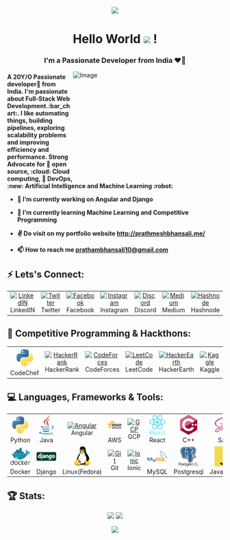 <p align = "center">
    <img src="https://github.com/pratham-10/pratham-10/blob/master/assets/Cover%20Banner.png">
</p> 
<h1 align="center"> Hello World <img src="https://raw.githubusercontent.com/pratham-10/pratham-10/master/assets/wave.gif" width="30px"> ! </h1>
  
<h3 align="center">I'm a Passionate Developer from India ❤🚀️</h3>

<img width="350" height="250" align="right" alt="Image" src="https://github.com/pratham-10/pratham-10/blob/master/assets/programmer.gif"/>
<h4> A 20Y/O Passionate developer🎯 from India. I'm passionate about Full-Stack Web Development.:bar_chart:. I like automating things, building pipelines, exploring scalability problems and improving efficiency and performance. Strong Advocate for 📜 open source, :cloud: Cloud computing, 🚀 DevOps, :new: Artificial Intelligence and Machine Learning :robot:
    
   - 🔭 I’m currently working on **Angular and Django**
   
   - 🌱 I’m currently learning **Machine Learning and Competitive Programming**
 
   - ✌  Do visit on my portfolio website **<a href="http://prathmeshbhansali.me/" target="blank">http://prathmeshbhansali.me/</a>**
   
   - 📫 How to reach me **prathambhansali10@gmail.com**</h4>
   
<h2 align="left">⚡ Lets's Connect:</h2>

<table>
    <tr>
        <td align="center" width="96">
            <a target="blank" href="https://linkedin.com/in/prathmeshbhansali">
                <img src="https://www.vectorlogo.zone/logos/linkedin/linkedin-tile.svg"
                    width="48" height="48" alt="LinkedIN" />
            </a>
            <br>LinkedIN
        </td>
        <td align="center" width="96">
            <a target="blank" href="https://twitter.com/_pratham__">
                <img src="https://www.vectorlogo.zone/logos/twitter/twitter-tile.svg" width="48"
                    height="48" alt="Twitter" />
            </a>
            <br>Twitter
        </td>
        <td align="center" width="96">
            <a target="blank" href="https://www.facebook.com/prathambhansali10">
                <img src="https://www.vectorlogo.zone/logos/facebook/facebook-tile.svg" width="48"
                    height="48" alt="Facebook" />
            </a>
            <br>Facebook
        </td>
        <td align="center" width="96">
            <a target="blank" href="https://instagram.com/_.pratham.__">
                <img src="https://www.vectorlogo.zone/logos/instagram/instagram-tile.svg" width="48"
                    height="48" alt="Instagram" />
            </a>
            <br>Instagram
        </td>
        <td align="center" width="96">
            <a target="blank" href="https://www.facebook.com/prathambhansali10">
                <img src="https://img.icons8.com/fluency/144/000000/discord-new-logo.png" width="48" height="48"
                    alt="Discord" />
            </a>
            <br>Discord
        </td>
        <td align="center" width="96">
            <a target="blank" href="https://prathambhansali10.medium.com/">
                <img src="https://www.vectorlogo.zone/logos/medium/medium-tile.svg"width="48"
                    height="48" alt="Medium" />
            </a>
            <br>Medium
        </td>
        <td align="center" width="96">
            <a target="blank" href="https://prathmeshbhansali.hashnode.dev">
                <img src="https://www.vectorlogo.zone/logos/hashnode/hashnode-icon.svg" width="48" height="48"
                    alt="Hashnode" />
            </a>
            <br>Hashnode
        </td>
        <td align="center" width="96">
            <a target="blank" href="https://www.npmjs.com/~prathamb10">
                <img src="https://www.vectorlogo.zone/logos/npmjs/npmjs-tile.svg" width="48" height="48"
                    alt="NPM" />
            </a>
            <br>NPM
        </td>
    </tr>
</table>
<h2 align="left">🥊 Competitive Programming & Hackthons:</h2>
<table>
    <tr>
        <td align="center" width="96">
            <a target="blank" href="https://www.codechef.com/users/prathamb_10">
                <img src="https://raw.githubusercontent.com/devicons/devicon/master/icons/python/python-original.svg"
                    width="48" height="48" alt="CodeChef" />
            </a>
            <br>CodeChef
        </td>
        <td align="center" width="96">
            <a target="blank" href="https://www.hackerrank.com/prathambhansali">
                <img src="https://github.com/pratham-10/pratham-10/blob/master/assets/hackerrank.png" width="48"
                    height="48" alt="HackerRank" />
            </a>
            <br>HackerRank
        </td>
        <td align="center" width="96">
            <a target="blank" href="https://codeforces.com/profile/pratham_10">
                <img src="https://github.com/pratham-10/pratham-10/blob/master/assets/codeforces.png" width="48"
                    height="48" alt="CodeForces" />
            </a>
            <br>CodeForces
        </td>
        <td align="center" width="96">
            <a target="blank" href="https://www.leetcode.com/prathamb_10">
                <img src="https://github.com/pratham-10/pratham-10/blob/master/assets/leetcode.png" width="48"
                    height="48" alt="LeetCode" />
            </a>
            <br>LeetCode
        </td>
        <td align="center" width="96">
            <a target="blank" href="https://www.hackerearth.com/@pratham_10">
                <img src="https://github.com/pratham-10/pratham-10/blob/master/assets/hackerearth.png" width="48"
                    height="48" alt="HackerEarth" />
            </a>
            <br>HackerEarth
        </td>
        <td align="center" width="96">
            <a target="blank" href="https://kaggle.com/pratham10">
                <img src="https://github.com/pratham-10/pratham-10/blob/master/assets/kaggle.png" width="48" height="48"
                    alt="Kaggle" />
            </a>
            <br>Kaggle
        </td>
        <td align="center" width="96">
            <a target="blank" href="https://jovian.ai/pratham-10">
                <img src="https://github.com/pratham-10/pratham-10/blob/master/assets/jovian.png" width="48" height="48"
                    alt="Jovian" />
            </a>
            <br>Jovian
        </td>
    </tr>
</table>
<h2 align="left">💻 Languages, Frameworks & Tools:</h2>
   <table>
    <tr>
        <td align="center" width="96">
            <a href="#macropower-tech">
                <img src="https://raw.githubusercontent.com/devicons/devicon/master/icons/python/python-original.svg"
                    width="48" height="48" alt="Python" />
            </a>
            <br>Python
        </td>
        <td align="center" width="96">
            <a href="#macropower-tech">
                <img src="https://raw.githubusercontent.com/devicons/devicon/master/icons/java/java-original.svg"
                    width="48" height="48" alt="Java" />
            </a>
            <br>Java
        </td>
        <td align="center" width="96">
            <a href="#macropower-tech">
                <img src="https://www.vectorlogo.zone/logos/angular/angular-icon.svg" width="48" height="48"
                    alt="Angular" />
            </a>
            <br>Angular
        </td>
        <td align="center" width="96">
            <a href="#macropower-tech">
                <img src="https://raw.githubusercontent.com/devicons/devicon/master/icons/amazonwebservices/amazonwebservices-original-wordmark.svg"
                    width="48" height="48" alt="AWS" />
            </a>
            <br>AWS
        </td>
        <td align="center" width="96">
            <a href="#macropower-tech">
                <img src="https://www.vectorlogo.zone/logos/google_cloud/google_cloud-icon.svg" width="48" height="48"
                    alt="GCP" />
            </a>
            <br>GCP
        </td>
        <td align="center" width="96">
            <a href="#macropower-tech">
                <img src="https://raw.githubusercontent.com/devicons/devicon/master/icons/react/react-original-wordmark.svg"
                    width="48" height="48" alt="React" />
            </a>
            <br>React
        </td>
        <td align="center" width="96">
            <a href="#macropower-tech">
                <img src="https://raw.githubusercontent.com/devicons/devicon/master/icons/cplusplus/cplusplus-original.svg"
                    width="48" height="48" alt="C++" />
            </a>
            <br>C++
        </td>
        <td align="center" width="96">
            <a href="#macropower-tech">
                <img src="https://raw.githubusercontent.com/devicons/devicon/master/icons/sass/sass-original.svg"
                    width="48" height="48" alt="Sass" />
            </a>
            <br>Sass
        </td>
        <td align="center" width="96">
            <a href="#macropower-tech">
                <img src="https://raw.githubusercontent.com/devicons/devicon/master/icons/mongodb/mongodb-original-wordmark.svg"
                    width="48" height="48" alt="MongodDB" />
            </a>
            <br>MongodDB
        </td>
        <td align="center" width="96">
            <a href="#macropower-tech">
                <img src="https://raw.githubusercontent.com/devicons/devicon/master/icons/nodejs/nodejs-original-wordmark.svg"
                    width="48" height="48" alt="NodeJs" />
            </a>
            <br>NodeJs
        </td>
    </tr>
    <tr>
        <td align="center" width="96">
            <a href="#macropower-tech">
                <img src="https://raw.githubusercontent.com/devicons/devicon/master/icons/docker/docker-original-wordmark.svg"
                    width="48" height="48" alt="Docker" />
            </a>
            <br>Docker
        </td>
        <td align="center" width="96">
            <a href="#macropower-tech">
                <img src="https://raw.githubusercontent.com/devicons/devicon/master/icons/django/django-original.svg"
                    width="48" height="48" alt="Django" />
            </a>
            <br>Django
        </td>
        <td align="center" width="96">
            <a href="#macropower-tech">
                <img src="https://raw.githubusercontent.com/devicons/devicon/master/icons/linux/linux-original.svg"
                    width="48" height="48" alt="Linux(Fedora)" />
            </a>
            <br>Linux(Fedora)
        </td>
        <td align="center" width="96">
            <a href="#macropower-tech">
                <img src="https://www.vectorlogo.zone/logos/git-scm/git-scm-icon.svg" width="48" height="48"
                    alt="Git" />
            </a>
            <br>Git
        </td>
        <td align="center" width="96">
            <a href="#macropower-tech">
                <img src="https://upload.wikimedia.org/wikipedia/commons/d/d1/Ionic_Logo.svg" width="48" height="48"
                    alt="Ionic" />
            </a>
            <br>Ionic
        </td>
        <td align="center" width="96">
            <a href="#macropower-tech">
                <img src="https://raw.githubusercontent.com/devicons/devicon/master/icons/mysql/mysql-original-wordmark.svg"
                    width="48" height="48" alt="MySQL" />
            </a>
            <br>MySQL
        </td>
        <td align="center" width="96">
            <a href="#macropower-tech">
                <img src="https://raw.githubusercontent.com/devicons/devicon/master/icons/postgresql/postgresql-original-wordmark.svg"
                    width="48" height="48" alt="Postgresql" />
            </a>
            <br>Postgresql
        </td>
        <td align="center" width="96">
            <a href="#macropower-tech">
                <img src="https://raw.githubusercontent.com/devicons/devicon/master/icons/javascript/javascript-original.svg"
                    width="48" height="48" alt="JavaScript" />
            </a>
            <br>JavaScript
        </td>
        <td align="center" width="96">
            <a href="#macropower-tech">
                <img src="https://raw.githubusercontent.com/devicons/devicon/master/icons/typescript/typescript-original.svg"
                    width="48" height="48" alt="TypeScript" />
            </a>
            <br>TypeScript
        </td>
        <td align="center" width="96">
            <a href="#macropower-tech">
                <img src="https://www.vectorlogo.zone/logos/tensorflow/tensorflow-icon.svg" width="48" height="48"
                    alt="Tensorflow" />
            </a>
            <br>Tensorflow
        </td>
    </tr>
</table> 
<h2 align="left">🏆 Stats:</h2>
<p align = "center">
    <img width="48%" src ="https://github-readme-stats.vercel.app/api?username=pratham-10&show_icons=true&theme=radical&line_height=25">
    <img width="48%" src="https://github-readme-streak-stats.herokuapp.com/?user=pratham-10&show_icons=true&locale=en&layout=compact&theme=radical&line_height=0" />
</p>
<p align = "center">
    <img src="https://activity-graph.herokuapp.com/graph?username=pratham-10&theme=redical">
</p>  
